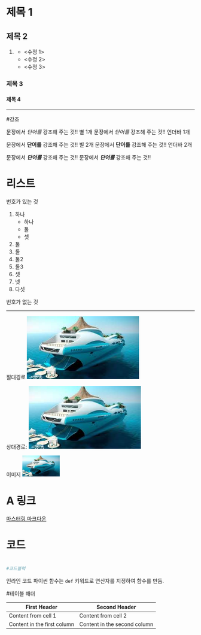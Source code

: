 # 제목 1





## 제목 2


1. 
    - <수정 1>
    - <수정 2>
    - <수정 3>



### 제목 3







#### 제목 4
___
#강조

문장에서 *단어를* 강조해 주는 것!! 별 1개
문장에서 _단어를_ 강조해 주는 것!! 언더바 1개


문장에서 **단어를** 강조해 주는 것!! 별 2개
문장에서 __단어를__ 강조해 주는 것!! 언더바 2개

문장에서 ***단어를*** 강조해 주는 것!!
문장에서 ___단어를___ 강조해 주는 것!!



# 리스트
번호가 있는 것 
1. 하나
    - 하나
    - 둘
    - 셋
2. 둘
  1. 둘
  1. 둘2
  1. 둘3
3. 셋
4. 넷
5. 다섯





번호가 없는 것

___
절대경로
![](https://github.com/Choitae/testingfile/blob/main/test/%EC%9A%94%ED%8A%B81.jpg)

상대경로:
![](./test/요트1.jpg)

이미지 
<img src="./test/요트1.jpg" width = '100'>


# A 링크
[마스터링 마크다운](https://guides.github.com/features/mastering-markdown/)


# 코드
``` python

#코드블럭 
```

인라인 코드
파이썬 함수는 `def` 키워드로 연산자를 지정하여 함수를 만듬.

#테이블 해더

First Header | Second Header
------------ | -------------
Content from cell 1 | Content from cell 2
Content in the first column | Content in the second column
